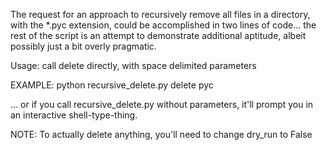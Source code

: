 The request for an approach to recursively remove all files in a directory, with the *.pyc extension, could be accomplished in two lines of code... the rest of the script is an attempt to demonstrate additional aptitude, albeit possibly just a bit overly pragmatic.

Usage: call delete directly, with space delimited parameters

EXAMPLE: python recursive_delete.py delete pyc

... or if you call recursive_delete.py without parameters, it'll prompt you in an interactive shell-type-thing.

NOTE: To actually delete anything, you'll need to change dry_run to False
